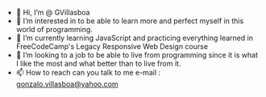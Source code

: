 - 👋 Hi, I’m @ GVillasboa 
- 👀 I’m interested in  to be able to learn more and perfect myself in this world of programming.
- 🌱 I’m currently learning  JavaScript and practicing everything learned in FreeCodeCamp's Legacy Responsive Web Design course
- 💞️ I’m looking to a job to be able to live from programming since it is what I like the most and what better than to live from it.
- 📫 How to reach can you talk to me e-mail : gonzalo.villasboa@yahoo.com  

<!---
GVillasboa/GVillasboa is a ✨ special ✨ repository because its `README.md` (this file) appears on your GitHub profile.
You can click the Preview link to take a look at your changes.
--->
